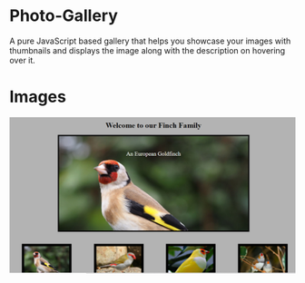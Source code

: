 # Photo-Gallery
A pure JavaScript based gallery that helps you showcase your images with thumbnails and displays the image along with the description on hovering over it.

# Images



<p align="center">
  <img align="center" alt="Meme Studio" src="https://github.com/sneha-nitdgp/Photo-Gallery/blob/master/Screenshots/Capture.PNG" />
</p>


